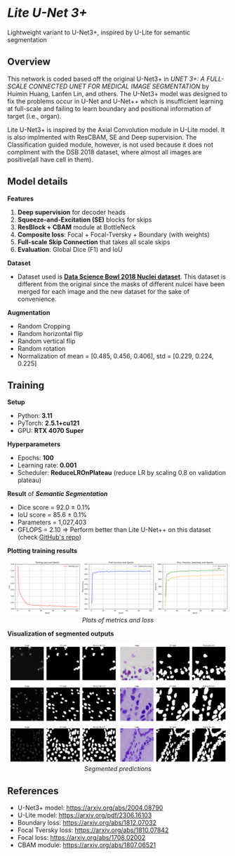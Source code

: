 # ***Lite U-Net 3+***
Lightweight variant to U-Net3+, inspired by U-Lite for semantic segmentation

## **Overview**
This network is coded based off the original U-Net3+ in *UNET 3+: A FULL-SCALE CONNECTED UNET
FOR MEDICAL IMAGE SEGMENTATION* by Huimin Huang, Lanfen Lin, and others. The U-Net3+ model was designed to fix the problems occur in U-Net and U-Net++ which is insufficient learning at full-scale and failing to learn boundary and positional information of target (i.e., organ).

Lite U-Net3+ is inspired by the Axial Convolution module in U-Lite model. It is also implmented with ResCBAM, SE and Deep supervision. The Classification guided module, however, is not used because it does not complment with the DSB 2018 dataset, where almost all images are positive(all have cell in them).

## **Model details**

**Features**
1. **Deep supervision** for decoder heads
2. **Squeeze-and-Excitation (SE)** blocks for skips
3. **ResBlock + CBAM** module at BottleNeck
4. **Composite loss**: Focal + Focal-Tversky + Boundary (with weights)
5. **Full-scale Skip Connection** that takes all scale skips
5. **Evaluation**: Global Dice (F1) and IoU

**Dataset**
- Dataset used is [**Data Science Bowl 2018 Nuclei dataset**](https://www.kaggle.com/datasets/sinjoysaha/nucleiimagesmasksfromdsb2018). This dataset is different from the original since the masks of different nulcei have been merged for each image and the new dataset for the sake of convenience. 

**Augmentation**
- Random Cropping
- Random horizontal flip
- Random vertical flip
- Random rotation
- Normalization of mean = [0.485, 0.456, 0.406], std = [0.229, 0.224, 0.225]

## **Training**
**Setup**
- Python: **3.11**
- PyTorch: **2.5.1+cu121**
- GPU: **RTX 4070 Super**

**Hyperparameters**
- Epochs: **100**
- Learning rate: **0.001**
- Scheduler: **ReduceLROnPlateau** (reduce LR by scaling 0.8 on validation plateau)

**Result** of ***Semantic Segmentation***
- Dice score = 92.0 $\pm$ 0.1\%
- IoU score = 85.6 $\pm$ 0.1\%
- Parameters = 1,027,403
- GFLOPS = 2.10 
=> Perform better than Lite U-Net++ on this dataset (check [GitHub's repo](https://github.com/cminh810/Lite-Nested-UNet))

**Plotting training results**
<p align="center">
  <img src="Images/Plots.png" alt="Plotting" width = '600'/> <br>
  <em> Plots of metrics and loss </em>
</p>

**Visualization of segmented outputs**
<p align="center">
  <img src="Images/Segmented Outputs.png" alt="Pred" width = '600'/> <br>
  <em> Segmented predictions </em>
</p>



## **References**
- U-Net3+ model: https://arxiv.org/abs/2004.08790
- U-Lite model: https://arxiv.org/pdf/2306.16103
- Boundary loss: https://arxiv.org/abs/1812.07032
- Focal Tversky loss: https://arxiv.org/abs/1810.07842
- Focal loss: https://arxiv.org/abs/1708.02002
- CBAM module: https://arxiv.org/abs/1807.06521



